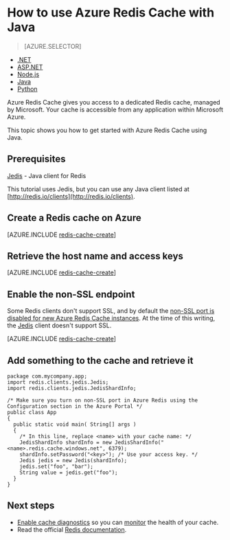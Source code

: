 <properties
   pageTitle="How to use Azure Redis Cache with Java | Microsoft Azure"
    description="Get started with Azure Redis Cache using Java"
    services="redis-cache"
    documentationCenter=""
    authors="steved0x"
    manager="douge"
    editor=""/>

<tags
    ms.service="cache"
    ms.devlang="java"
    ms.topic="hero-article"
    ms.tgt_pltfrm="cache-redis"
    ms.workload="tbd"
    ms.date="08/24/2016"
    ms.author="sdanie"/>

# <a name="how-to-use-azure-redis-cache-with-java"></a>How to use Azure Redis Cache with Java

> [AZURE.SELECTOR]
- [.NET](cache-dotnet-how-to-use-azure-redis-cache.md)
- [ASP.NET](cache-web-app-howto.md)
- [Node.js](cache-nodejs-get-started.md)
- [Java](cache-java-get-started.md)
- [Python](cache-python-get-started.md)

Azure Redis Cache gives you access to a dedicated Redis cache, managed by Microsoft. Your cache is accessible from any application within Microsoft Azure.

This topic shows you how to get started with Azure Redis Cache using Java.

## <a name="prerequisites"></a>Prerequisites

[Jedis](https://github.com/xetorthio/jedis) - Java client for Redis

This tutorial uses Jedis, but you can use any Java client listed at [http://redis.io/clients](http://redis.io/clients).

## <a name="create-a-redis-cache-on-azure"></a>Create a Redis cache on Azure

[AZURE.INCLUDE [redis-cache-create](../../includes/redis-cache-create.md)]

## <a name="retrieve-the-host-name-and-access-keys"></a>Retrieve the host name and access keys

[AZURE.INCLUDE [redis-cache-create](../../includes/redis-cache-access-keys.md)]


## <a name="enable-the-non-ssl-endpoint"></a>Enable the non-SSL endpoint

Some Redis clients don't support SSL, and by default the [non-SSL port is disabled for new Azure Redis Cache instances](cache-configure.md#access-ports). At the time of this writing, the [Jedis](https://github.com/xetorthio/jedis) client doesn't support SSL. 

[AZURE.INCLUDE [redis-cache-create](../../includes/redis-cache-non-ssl-port.md)]




## <a name="add-something-to-the-cache-and-retrieve-it"></a>Add something to the cache and retrieve it

    package com.mycompany.app;
    import redis.clients.jedis.Jedis;
    import redis.clients.jedis.JedisShardInfo;

    /* Make sure you turn on non-SSL port in Azure Redis using the Configuration section in the Azure Portal */
    public class App
    {
      public static void main( String[] args )
      {
        /* In this line, replace <name> with your cache name: */
        JedisShardInfo shardInfo = new JedisShardInfo("<name>.redis.cache.windows.net", 6379);
        shardInfo.setPassword("<key>"); /* Use your access key. */
        Jedis jedis = new Jedis(shardInfo);
        jedis.set("foo", "bar");
        String value = jedis.get("foo");
      }
    }


## <a name="next-steps"></a>Next steps

- [Enable cache diagnostics](https://msdn.microsoft.com/library/azure/dn763945.aspx#EnableDiagnostics) so you can [monitor](https://msdn.microsoft.com/library/azure/dn763945.aspx) the health of your cache.
- Read the official [Redis documentation](http://redis.io/documentation).

